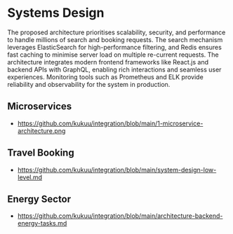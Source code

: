 # Systems Design

The proposed architecture prioritises scalability, security, and performance to handle millions of search and booking requests. The search mechanism leverages ElasticSearch for high-performance filtering, and Redis ensures fast caching to minimise server load on multiple re-current requests. The architecture integrates modern frontend frameworks like React.js and backend APIs with GraphQL, enabling rich interactions and seamless user experiences. Monitoring tools such as Prometheus and ELK provide reliability and observability for the system in production. 


## Microservices
- https://github.com/kukuu/integration/blob/main/1-microservice-architecture.png

## Travel Booking

- https://github.com/kukuu/integration/blob/main/system-design-low-level.md

## Energy Sector 

- https://github.com/kukuu/integration/blob/main/architecture-backend-energy-tasks.md
